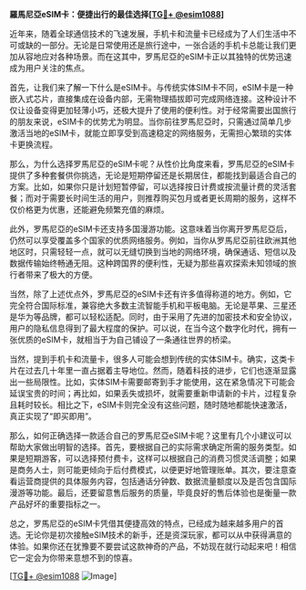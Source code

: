 **羅馬尼亞eSIM卡：便捷出行的最佳选择[[TG💪+ @esim1088](https://t.me/s/esim1088)]**

近年来，随着全球通信技术的飞速发展，手机卡和流量卡已经成为了人们生活中不可或缺的一部分。无论是日常使用还是旅行途中，一张合适的手机卡总能让我们更加从容地应对各种场景。而在这其中，罗馬尼亞的eSIM卡正以其独特的优势迅速成为用户关注的焦点。

首先，让我们来了解一下什么是eSIM卡。与传统实体SIM卡不同，eSIM卡是一种嵌入式芯片，直接集成在设备内部，无需物理插拔即可完成网络连接。这种设计不仅让设备变得更加轻薄小巧，还极大提升了使用的便利性。对于经常需要出国旅行的朋友来说，eSIM卡的优势尤为明显。当你前往罗馬尼亞时，只需通过简单几步激活当地的eSIM卡，就能立即享受到高速稳定的网络服务，无需担心繁琐的实体卡更换流程。

那么，为什么选择罗馬尼亞的eSIM卡呢？从性价比角度来看，罗馬尼亞的eSIM卡提供了多种套餐供你挑选，无论是短期停留还是长期居住，都能找到最适合自己的方案。比如，如果你只是计划短暂停留，可以选择按日计费或按流量计费的灵活套餐；而对于需要长时间生活的用户，则推荐购买包月或者更长周期的服务，这样不仅价格更为优惠，还能避免频繁充值的麻烦。

此外，罗馬尼亞的eSIM卡还支持多国漫游功能。这意味着当你离开罗馬尼亞后，仍然可以享受覆盖多个国家的优质网络服务。例如，当你从罗馬尼亞前往欧洲其他地区时，只需轻轻一点，就可以无缝切换到当地的网络环境，确保通话、短信以及数据传输始终畅通无阻。这种跨国界的便利性，无疑为那些喜欢探索未知领域的旅行者带来了极大的方便。

当然，除了上述优点外，罗馬尼亞的eSIM卡还有许多值得称道的地方。例如，它完全符合国际标准，兼容绝大多数主流智能手机和平板电脑。无论是苹果、三星还是华为等品牌，都可以轻松适配。同时，由于采用了先进的加密技术和安全协议，用户的隐私信息得到了最大程度的保护。可以说，在当今这个数字化时代，拥有一张优质的eSIM卡，就相当于为自己铺设了一条通往世界的桥梁。

当然，提到手机卡和流量卡，很多人可能会想到传统的实体SIM卡。确实，这类卡片在过去几十年里一直占据着主导地位。然而，随着科技的进步，它们也逐渐显露出一些局限性。比如，实体SIM卡需要邮寄到手才能使用，这在紧急情况下可能会延误宝贵的时间；再比如，如果丢失或损坏，就需要重新申请新的卡片，过程复杂且耗时较长。相比之下，eSIM卡则完全没有这些问题，随时随地都能快速激活，真正实现了“即买即用”。

那么，如何正确选择一款适合自己的罗馬尼亞eSIM卡呢？这里有几个小建议可以帮助大家做出明智的选择。首先，要根据自己的实际需求确定所需的服务类型。如果是短期游客，可以选择预付费卡，这样可以根据自己的消费习惯灵活调整；如果是商务人士，则可能更倾向于后付费模式，以便更好地管理账单。其次，要注意查看运营商提供的具体服务内容，包括通话分钟数、数据流量额度以及是否包含国际漫游等功能。最后，还要留意售后服务的质量，毕竟良好的售后体验也是衡量一款产品好坏的重要指标之一。

总之，罗馬尼亞的eSIM卡凭借其便捷高效的特点，已经成为越来越多用户的首选。无论你是初次接触eSIM技术的新手，还是资深玩家，都可以从中获得满意的体验。如果你还在犹豫要不要尝试这款神奇的产品，不妨现在就行动起来吧！相信它一定会为你带来意想不到的惊喜。

[[TG💪+ @esim1088](https://t.me/s/esim1088) ![Image](https://i.postimg.cc/4NQfJmqS/Snipaste-2025-05-13-00-14-12.png)]